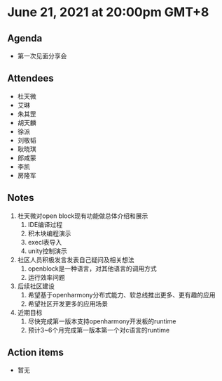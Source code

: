 # June 21, 2021 at 20:00pm GMT+8

## Agenda
- 第一次见面分享会

## Attendees
- 杜天微
- 艾琳
- 朱其罡
- 胡天麟
- 徐派
- 刘敬韬
- 耿晓琪
- 郎咸蒙
- 李凯
- 房隆军

## Notes
1. 杜天微对open block现有功能做总体介绍和展示
   1. IDE编译过程
   2. 积木块编程演示
   3. execl表导入
   4. unity控制演示
2. 社区人员积极发言发表自己疑问及相关想法
   1. openblock是一种语言，对其他语言的调用方式
   2. 运行效率问题
3. 后续社区建设
   1. 希望基于openharmony分布式能力、软总线推出更多、更有趣的应用
   2. 希望社区开发更多的应用场景
4. 近期目标
   1. 尽快完成第一版本支持openharmony开发板的runtime
   2. 预计3~6个月完成第一版本第一个对c语言的runtime


## Action items
- 暂无